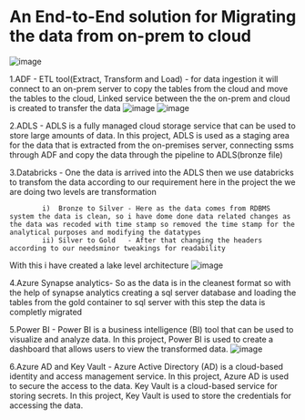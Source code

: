 # An End-to-End solution for Migrating the data from on-prem to cloud
![image](https://github.com/yeshwanth0235/Data-Engineering/assets/82562647/5ba251cf-ab78-4db9-9b39-0c45d33e3d9f)

1.ADF - 
			ETL tool(Extract, Transform and Load) - for data ingestion it will connect to an on-prem server to copy the tables from the cloud and move the tables to the cloud, Linked service between the the on-prem and cloud is created to transfer the data
   ![image](https://github.com/yeshwanth0235/Data-Engineering/assets/82562647/f8705b2e-38b8-4814-80ee-632176125e7d)
   ![image](https://github.com/yeshwanth0235/Data-Engineering/assets/82562647/f113d587-a243-4210-a42d-29bd4fe872ef)

2.ADLS - 
			ADLS is a fully managed cloud storage service that can be used to store large amounts of data. In this project, ADLS is used as a staging area for the data that is extracted from the on-premises server, connecting ssms through ADF and copy the data through the pipeline to ADLS(bronze file)

3.Databricks - 
			One the data is arrived into the ADLS then we use databricks to transfom the data according to our requirement here in the project the we are doing two levels are transformation

			i)  Bronze to Silver - Here as the data comes from RDBMS system the data is clean, so i have dome done data related changes as the data was recoded with time stamp so removed the time stamp for the analytical purposes and modifying the datatypes
			ii) Silver to Gold   - After that changing the headers according to our needsminor tweakings for readability

With this i have created a lake level architecture
![image](https://github.com/yeshwanth0235/Data-Engineering/assets/82562647/5bc9c2dc-3528-4897-b6c6-f02a42b6bcad)


4.Azure Synapse analytics- 
			So as the data is in the cleanest format so with the help of synapse analytics creating a sql server database and loading the tables from the gold container to sql server with this step the data is completly migrated

5.Power BI - 
			Power BI is a business intelligence (BI) tool that can be used to visualize and analyze data. In this project, Power BI is used to create a dashboard that allows users to view the transformed data.
![image](https://github.com/yeshwanth0235/Data-Engineering/assets/82562647/7af2a5e6-b8fb-4ff6-96d8-f3e4499f135e)

6.Azure AD and Key Vault -
			Azure Active Directory (AD) is a cloud-based identity and access management service. In this project, Azure AD is used to secure the access to the data. Key Vault is a cloud-based service for storing secrets. In this project, Key Vault is used to store the credentials for accessing the data.
